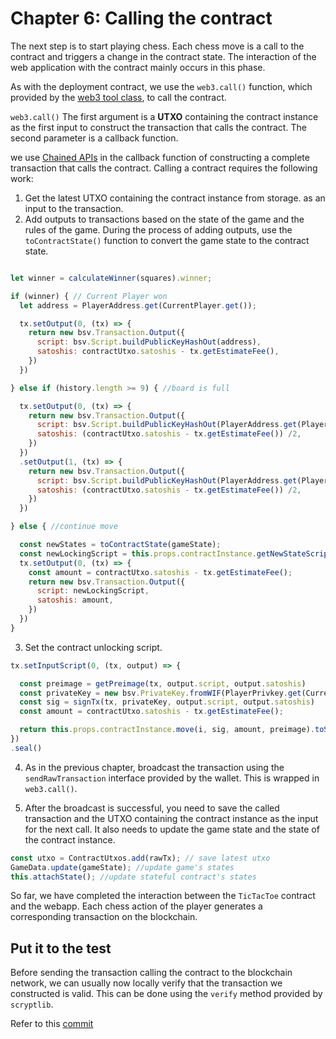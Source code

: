 # Chapter 6: Calling the contract

The next step is to start playing chess. Each chess move is a call to the contract and triggers a change in the contract state. The interaction of the web application with the contract mainly occurs in this phase.

As with the deployment contract, we use the `web3.call()` function, which provided by the [web3 tool class](https://github.com/sCrypt-Inc/tic-tac-toe/blob/7ae1eb8cb46bd8315d9c7d858b6a190ba3c4c306/src/web3/web3.ts#L71), to call the contract.

`web3.call()` The first argument is a **UTXO** containing the contract instance as the first input to construct the transaction that calls the contract. The second parameter is a callback function.

 we use [Chained APIs](https://github.com/sCrypt-Inc/scryptlib/blob/master/docs/chained_api_zh_CN.md) in the callback function of constructing a complete transaction that calls the contract. Calling a contract requires the following work:


1. Get the latest UTXO containing the contract instance from storage. as an input to the transaction.
2. Add outputs to transactions based on the state of the game and the rules of the game. During the process of adding outputs, use the `toContractState()` function to convert the game state to the contract state.

```js

let winner = calculateWinner(squares).winner;

if (winner) { // Current Player won
  let address = PlayerAddress.get(CurrentPlayer.get());

  tx.setOutput(0, (tx) => {
    return new bsv.Transaction.Output({
      script: bsv.Script.buildPublicKeyHashOut(address),
      satoshis: contractUtxo.satoshis - tx.getEstimateFee(),
    })
  })

} else if (history.length >= 9) { //board is full

  tx.setOutput(0, (tx) => {
    return new bsv.Transaction.Output({
      script: bsv.Script.buildPublicKeyHashOut(PlayerAddress.get(Player.Alice)),
      satoshis: (contractUtxo.satoshis - tx.getEstimateFee()) /2,
    })
  })
  .setOutput(1, (tx) => {
    return new bsv.Transaction.Output({
      script: bsv.Script.buildPublicKeyHashOut(PlayerAddress.get(Player.Bob)),
      satoshis: (contractUtxo.satoshis - tx.getEstimateFee()) /2,
    })
  })

} else { //continue move

  const newStates = toContractState(gameState);
  const newLockingScript = this.props.contractInstance.getNewStateScript(newStates);
  tx.setOutput(0, (tx) => {
    const amount = contractUtxo.satoshis - tx.getEstimateFee();
    return new bsv.Transaction.Output({
      script: newLockingScript,
      satoshis: amount,
    })
  })
}
```

3. Set the contract unlocking script.

```js
tx.setInputScript(0, (tx, output) => {

  const preimage = getPreimage(tx, output.script, output.satoshis)
  const privateKey = new bsv.PrivateKey.fromWIF(PlayerPrivkey.get(CurrentPlayer.get()));
  const sig = signTx(tx, privateKey, output.script, output.satoshis)
  const amount = contractUtxo.satoshis - tx.getEstimateFee();

  return this.props.contractInstance.move(i, sig, amount, preimage).toScript();
})
.seal()
```

4. As in the previous chapter, broadcast the transaction using the `sendRawTransaction` interface provided by the wallet. This is wrapped in `web3.call()`.

5. After the broadcast is successful, you need to save the called transaction and the UTXO containing the contract instance as the input for the next call. It also needs to update the game state and the state of the contract instance.

```js
const utxo = ContractUtxos.add(rawTx); // save latest utxo
GameData.update(gameState); //update game's states
this.attachState(); //update stateful contract's states
```

So far, we have completed the interaction between the `TicTacToe` contract and the webapp. Each chess action of the player generates a corresponding transaction on the blockchain.

## Put it to the test

Before sending the transaction calling the contract to the blockchain network, we can usually now locally verify that the transaction we constructed is valid. This can be done using the `verify` method provided by `scryptlib`.

Refer to this [commit](https://github.com/sCrypt-Inc/tic-tac-toe/commit/dd86f0270b2ea702d17137692be3bc66b291eeaf)